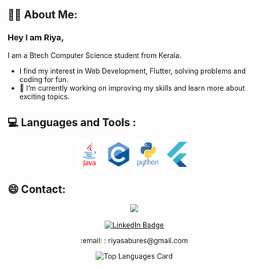 

<!--
**riya461/riya461** is a ✨ _special_ ✨ repository because its `README.md` (this file) appears on your GitHub profile.

Here are some ideas to get you started:

- 🔭 I’m currently working on ...
- 🌱 I’m currently learning ...
- 👯 I’m looking to collaborate on ...
- 🤔 I’m looking for help with ...
- 💬 Ask me about ...
- 📫 How to reach me: ...
- 😄 Pronouns: ...
- ⚡ Fun fact: ...
-->




  ## :woman_student: About Me:
  ### Hey I am Riya,
  <p>
      I am a Btech Computer Science student from Kerala. 
  </p>
  
  - I find my interest in Web Development, Flutter, solving problems and coding for fun.
  - 🔭 I’m currently working on improving my skills and learn more about exciting topics.
  
  
   ## :computer: Languages and Tools :
   
<div align = "center" >
  
  <img src="https://github.com/devicons/devicon/blob/master/icons/java/java-original-wordmark.svg" title="Java" alt="Java" width="50" height="50"/>&nbsp;
  <img src="https://github.com/devicons/devicon/blob/master/icons/c/c-original.svg" title="C" alt="C" width="50" height="50"/>&nbsp;
    <img src="https://github.com/devicons/devicon/blob/master/icons/python/python-original-wordmark.svg" title="Python" alt="Python" width="50" height="50"/>&nbsp;
      <img src="https://github.com/devicons/devicon/blob/master/icons/flutter/flutter-original.svg" title="Flutter" alt="Flutter" width="50" height="50"/>&nbsp;
  <!--<img src="https://github.com/devicons/devicon/blob/master/icons/html5/html5-original.svg" title="HTML5" alt="HTML" width="50" height="50"/>&nbsp;
  <img src="https://github.com/devicons/devicon/blob/master/icons/css3/css3-plain-wordmark.svg"  title="CSS3" alt="CSS" width="50" height="50"/>&nbsp;
  <img src="https://github.com/devicons/devicon/blob/master/icons/javascript/javascript-original.svg" title="JavaScript" alt="JavaScript" width="50" height="50"/>&nbsp;-->


 </div>



 ## 😄 Contact:
    
     
<div id="header" align="center">
  <img src="https://media.giphy.com/media/iIGT8Y1rOYhBpdHh1C/giphy.gif" width="100"/>
</div>

<div id="badges" align = "center">
<p>
 <a href="https://www.linkedin.com/in/riya-sabu-aa2177229">
    <img src="https://img.shields.io/badge/LinkedIn-blue?style=for-the-badge&logo=linkedin&logoColor=white" alt="LinkedIn Badge"/>
  </a>
 </p>
 <p>
  <a>
    :email:  :     riyasabures@gmail.com
  </a>
 </p>


</div>
  
<div id="header" align="center">

![Top Languages Card](https://github-readme-stats.vercel.app/api/top-langs/?username=riya461&layout=compact)
 
 
</div>

